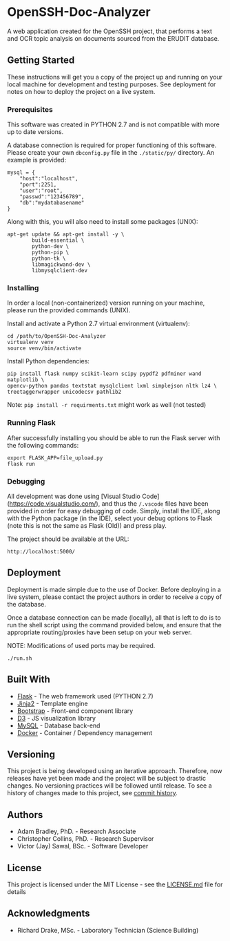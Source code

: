 # OpenSSH-Doc-Analyzer

A web application created for the OpenSSH project, that performs a text and OCR topic analysis on documents sourced from the ERUDIT database.

## Getting Started

These instructions will get you a copy of the project up and running on your local machine for development and testing purposes. See deployment for notes on how to deploy the project on a live system.

### Prerequisites

This software was created in PYTHON 2.7 and is not compatible with more up to date versions.

A database connection is required for proper functioning of this software. Please create your own `dbconfig.py` file in the `./static/py/` directory. An example is provided:

```
mysql = {
    "host":"localhost",
    "port":2251,
    "user":"root",
    "passwd":"123456789",
    "db":"mydatabasename"
}
```

Along with this, you will also need to install some packages (UNIX):

```
apt-get update && apt-get install -y \
        build-essential \
        python-dev \
        python-pip \
        python-tk \
        libmagickwand-dev \
        libmysqlclient-dev
```

### Installing

In order a local (non-containerized) version running on your machine, please run the provided commands (UNIX). 

Install and activate a Python 2.7 virtual environment (virtualenv):

```
cd /path/to/OpenSSH-Doc-Analyzer
virtualenv venv
source venv/bin/activate
```
Install Python dependencies:

```
pip install flask numpy scikit-learn scipy pypdf2 pdfminer wand matplotlib \
opencv-python pandas textstat mysqlclient lxml simplejson nltk lz4 \
treetaggerwrapper unicodecsv pathlib2
```
Note: `pip install -r requirments.txt` might work as well (not tested)

### Running Flask

After successfully installing you should be able to run the Flask server with the following commands:

```
export FLASK_APP=file_upload.py
flask run
```

### Debugging

All development was done using [Visual Studio Code] (https://code.visualstudio.com/), and thus the `/.vscode` files have been provided in order for easy debugging of code. Simply, install the IDE, along with the Python package (in the IDE), select your debug options to Flask (note this is not the same as Flask (Old)) and press play.

The project should be available at the URL:
```
http://localhost:5000/
```

## Deployment

Deployment is made simple due to the use of Docker. Before deploying in a live system, please contact the project authors in order to receive a copy of the database. 

Once a database connection can be made (locally), all that is left to do is to run the shell script using the command provided below, and ensure that the appropriate routing/proxies have been setup on your web server. 

NOTE: Modifications of used ports may be required.

```
./run.sh
```

## Built With

* [Flask](http://flask.pocoo.org/) - The web framework used (PYTHON 2.7)
* [Jinja2](http://jinja.pocoo.org/docs/2.10/) - Template engine
* [Bootstrap](https://getbootstrap.com/) - Front-end component library
* [D3](https://d3js.org/) - JS visualization library
* [MySQL](https://www.mysql.com/) - Database back-end
* [Docker](https://www.docker.com/) - Container / Dependency management

## Versioning

This project is being developed using an iterative approach. Therefore, now releases have yet been made and the project will be subject to drastic changes. No versioning practices will be followed until release. To see a history of changes made to this project, see [commit history](https://github.com/vialab/OpenSSH-Doc-Analyzer/commits/).

## Authors

* Adam Bradley, PhD. - Research Associate
* Christopher Collins, PhD. - Research Supervisor
* Victor (Jay) Sawal, BSc. - Software Developer

## License

This project is licensed under the MIT License - see the [LICENSE.md](LICENSE.md) file for details

## Acknowledgments

* Richard Drake, MSc. - Laboratory Technician (Science Building)
